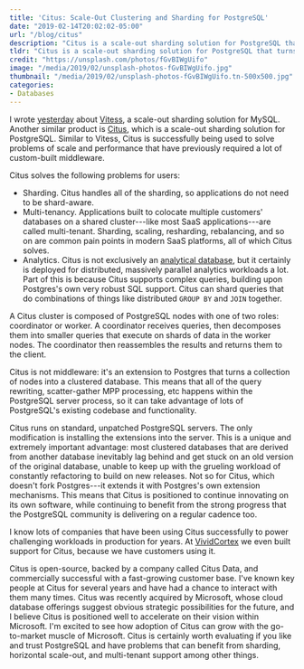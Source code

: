 ```yaml
---
title: 'Citus: Scale-Out Clustering and Sharding for PostgreSQL'
date: "2019-02-14T20:02:02-05:00"
url: "/blog/citus"
description: "Citus is a scale-out sharding solution for PostgreSQL that turns a collection of nodes into a distributed analytical and transactional database."
tldr: "Citus is a scale-out sharding solution for PostgreSQL that turns a collection of nodes into a distributed analytical and transactional database. It solves problems of sharding, multi-tenancy, and distributing sophisticated analytical queries across multiple nodes in parallel."
credit: "https://unsplash.com/photos/fGvBIWgUifo"
image: "/media/2019/02/unsplash-photos-fGvBIWgUifo.jpg"
thumbnail: "/media/2019/02/unsplash-photos-fGvBIWgUifo.tn-500x500.jpg"
categories:
- Databases
---
```

I wrote [yesterday](/blog/vitess/) about [Vitess](https://vitess.io), a scale-out sharding solution for MySQL.
Another similar product is [Citus](https://www.citusdata.com/), which is a scale-out sharding solution for PostgreSQL.
Similar to Vitess, Citus is successfully being used to solve problems of scale and performance that have previously required a lot of custom-built middleware.
<!--more-->

Citus solves the following problems for users:

- Sharding. Citus handles all of the sharding, so applications do not need to be shard-aware.
- Multi-tenancy. Applications built to colocate multiple customers' databases on a shared cluster---like most SaaS applications---are called multi-tenant. Sharding, scaling, resharding, rebalancing, and so on are common pain points in modern SaaS platforms, all of which Citus solves.
- Analytics. Citus is not exclusively an [analytical database](/blog/analytic-databases/), but it certainly is deployed for distributed, massively parallel analytics workloads a lot. Part of this is because Citus supports complex queries, building upon Postgres's own very robust SQL support. Citus can shard queries that do combinations of things like distributed `GROUP BY` and `JOIN` together.

A Citus cluster is composed of PostgreSQL nodes with one of two roles: coordinator or worker.
A coordinator receives queries, then decomposes them into smaller queries that execute on shards of data in the worker nodes.
The coordinator then reassembles the results and returns them to the client.

Citus is not middleware: it's an extension to Postgres that turns a collection of nodes into a clustered database.
This means that all of the query rewriting, scatter-gather MPP processing, etc happens within the PostgreSQL server process, so it can take advantage of lots of PostgreSQL's existing codebase and functionality.

Citus runs on standard, unpatched PostgreSQL servers.
The only modification is installing the extensions into the server.
This is a unique and extremely important advantage: most clustered databases that are derived from another database inevitably lag behind and get stuck on an old version of the original database, unable to keep up with the grueling workload of constantly refactoring to build on new releases.
Not so for Citus, which doesn't fork Postgres---it extends it with Postgres's own extension mechanisms.
This means that Citus is positioned to continue innovating on its own software, while continuing to benefit from the strong progress that the PostgreSQL community is delivering on a regular cadence too.

I know lots of companies that have been using Citus successfully to power challenging workloads in production for years.
At [VividCortex](https://www.vividcortex.com/) we even built support for Citus, because we have customers using it.

Citus is open-source, backed by a company called Citus Data, and commercially successful with a fast-growing customer base.
I've known key people at Citus for several years and have had a chance to interact with them many times.
Citus was recently acquired by Microsoft, whose cloud database offerings suggest obvious strategic possibilities for the future, and I believe Citus is positioned well to accelerate on their vision within Microsoft.
I'm excited to see how adoption of Citus can grow with the go-to-market muscle of Microsoft.
Citus is certainly worth evaluating if you like and trust PostgreSQL and have problems that can benefit from sharding, horizontal scale-out, and multi-tenant support among other things.